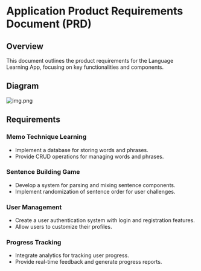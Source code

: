 # Application Product Requirements Document (PRD)

## Overview
This document outlines the product requirements for the Language Learning App, focusing on key functionalities and components.

## Diagram
![img.png](img.png)

## Requirements

### Memo Technique Learning
- Implement a database for storing words and phrases.
- Provide CRUD operations for managing words and phrases.

### Sentence Building Game
- Develop a system for parsing and mixing sentence components.
- Implement randomization of sentence order for user challenges.

### User Management
- Create a user authentication system with login and registration features.
- Allow users to customize their profiles.

### Progress Tracking
- Integrate analytics for tracking user progress.
- Provide real-time feedback and generate progress reports.
